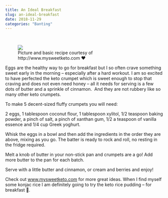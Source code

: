 ```yaml
---
title: An Ideal Breakfast
slug: an-ideal-breakfast
date: 2018-11-29
categories: "Banting"
---
```


<p> </p>
<p></p><figure><img src="http://res.cloudinary.com/dy6grlu8z/image/upload/v1558841535/xtkxgtxsdu47ddhplpa5.jpg"/><figcaption>Picture and basic recipe courtesy of http://www.mysweetketo.com ❤️</figcaption></figure><p></p>
<p>Eggs are the healthy way to go for breakfast but I so often crave something sweet early in the morning – especially after a hard workout. I am so excited to have perfected the keto crumpet which is sweet enough to stop that craving and does not even need honey – all it needs for serving is a few dots of butter and a sprinkle of cinnamon.  And they are not rubbery like so many other keto crumpets.</p>
<p>To make 5 decent-sized fluffy crumpets you will need:</p>
<p>2 eggs, 1 tablespoon coconut flour, 1 tablespoon xylitol, 1/2 teaspoon baking powder, a pinch of salt, a pinch of xanthan gum, 1/2 a teaspoon of vanilla essence and 1/4 cup Greek yoghurt.</p>
<p>Whisk the eggs in a bowl and then add the ingredients in the order they are above, mixing as you go. The batter is ready to rock and roll, no resting in the fridge required.</p>
<p>Melt a knob of butter in your non-stick pan and crumpets are a go! Add more butter to the pan for each batch.</p>
<p>Serve with a little butter and cinnamon, or cream and berries and enjoy!</p>
<p>Check out <a href="https://www.mysweetketo.com">www.mysweetketo.com</a> for more great ideas. When I find myself some konjac rice I am definitely going to try the keto rice pudding – for breakfast 🤣.</p>
<p> </p>









